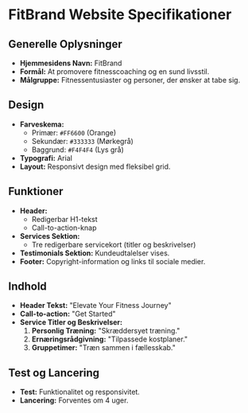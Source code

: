 # FitBrand Website Specifikationer

## Generelle Oplysninger
- **Hjemmesidens Navn:** FitBrand
- **Formål:** At promovere fitnesscoaching og en sund livsstil.
- **Målgruppe:** Fitnessentusiaster og personer, der ønsker at tabe sig.

## Design
- **Farveskema:**
  - Primær: `#FF6600` (Orange)
  - Sekundær: `#333333` (Mørkegrå)
  - Baggrund: `#F4F4F4` (Lys grå)
- **Typografi:** Arial
- **Layout:** Responsivt design med fleksibel grid.

## Funktioner
- **Header:**
  - Redigerbar H1-tekst
  - Call-to-action-knap
- **Services Sektion:**
  - Tre redigerbare servicekort (titler og beskrivelser)
- **Testimonials Sektion:** Kundeudtalelser vises.
- **Footer:** Copyright-information og links til sociale medier.

## Indhold
- **Header Tekst:** "Elevate Your Fitness Journey"
- **Call-to-action:** "Get Started"
- **Service Titler og Beskrivelser:**
  1. **Personlig Træning:** "Skræddersyet træning."
  2. **Ernæringsrådgivning:** "Tilpassede kostplaner."
  3. **Gruppetimer:** "Træn sammen i fællesskab."

## Test og Lancering
- **Test:** Funktionalitet og responsivitet.
- **Lancering:** Forventes om 4 uger.
